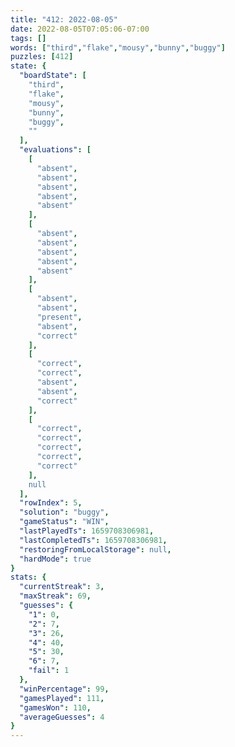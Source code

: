 ```yaml
---
title: "412: 2022-08-05"
date: 2022-08-05T07:05:06-07:00
tags: []
words: ["third","flake","mousy","bunny","buggy"]
puzzles: [412]
state: {
  "boardState": [
    "third",
    "flake",
    "mousy",
    "bunny",
    "buggy",
    ""
  ],
  "evaluations": [
    [
      "absent",
      "absent",
      "absent",
      "absent",
      "absent"
    ],
    [
      "absent",
      "absent",
      "absent",
      "absent",
      "absent"
    ],
    [
      "absent",
      "absent",
      "present",
      "absent",
      "correct"
    ],
    [
      "correct",
      "correct",
      "absent",
      "absent",
      "correct"
    ],
    [
      "correct",
      "correct",
      "correct",
      "correct",
      "correct"
    ],
    null
  ],
  "rowIndex": 5,
  "solution": "buggy",
  "gameStatus": "WIN",
  "lastPlayedTs": 1659708306981,
  "lastCompletedTs": 1659708306981,
  "restoringFromLocalStorage": null,
  "hardMode": true
}
stats: {
  "currentStreak": 3,
  "maxStreak": 69,
  "guesses": {
    "1": 0,
    "2": 7,
    "3": 26,
    "4": 40,
    "5": 30,
    "6": 7,
    "fail": 1
  },
  "winPercentage": 99,
  "gamesPlayed": 111,
  "gamesWon": 110,
  "averageGuesses": 4
}
---
```


<!-- more -->
